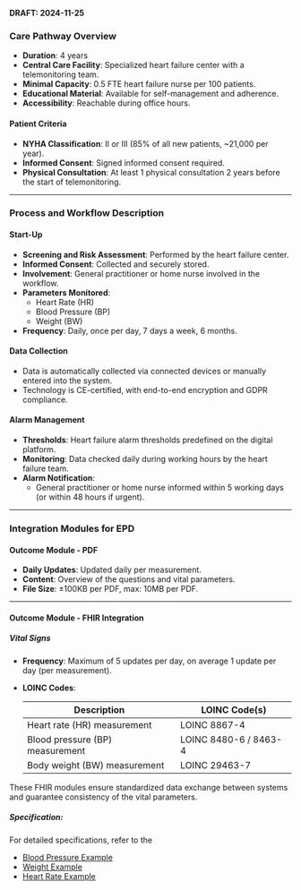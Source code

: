 **DRAFT: 2024-11-25**

### Care Pathway Overview

- **Duration**: 4 years
- **Central Care Facility**: Specialized heart failure center with a telemonitoring team.
- **Minimal Capacity**: 0.5 FTE heart failure nurse per 100 patients.
- **Educational Material**: Available for self-management and adherence.
- **Accessibility**: Reachable during office hours.

#### Patient Criteria

- **NYHA Classification**: II or III (85% of all new patients, ~21,000 per year).
- **Informed Consent**: Signed informed consent required.
- **Physical Consultation**: At least 1 physical consultation 2 years before the start of telemonitoring.

---

### Process and Workflow Description

#### Start-Up

- **Screening and Risk Assessment**: Performed by the heart failure center.
- **Informed Consent**: Collected and securely stored.
- **Involvement**: General practitioner or home nurse involved in the workflow.
- **Parameters Monitored**:
  - Heart Rate (HR)
  - Blood Pressure (BP)
  - Weight (BW)
- **Frequency**: Daily, once per day, 7 days a week, 6 months.

#### Data Collection

- Data is automatically collected via connected devices or manually entered into the system.
- Technology is CE-certified, with end-to-end encryption and GDPR compliance.

#### Alarm Management

- **Thresholds**: Heart failure alarm thresholds predefined on the digital platform.
- **Monitoring**: Data checked daily during working hours by the heart failure team.
- **Alarm Notification**:
  - General practitioner or home nurse informed within 5 working days (or within 48 hours if urgent).

---

### Integration Modules for EPD

#### Outcome Module - PDF

- **Daily Updates**: Updated daily per measurement.
- **Content**: Overview of the questions and vital parameters.
- **File Size**: ±100KB per PDF, max: 10MB per PDF.

---

#### Outcome Module - FHIR Integration

##### Vital Signs

- **Frequency**: Maximum of 5 updates per day, on average 1 update per day (per measurement).
- **LOINC Codes**:

  | Description                     | LOINC Code(s)         |
  | ------------------------------- | --------------------- |
  | Heart rate (HR) measurement     | LOINC 8867-4          |
  | Blood pressure (BP) measurement | LOINC 8480-6 / 8463-4 |
  | Body weight (BW) measurement    | LOINC 29463-7         |

These FHIR modules ensure standardized data exchange between systems and guarantee consistency of the vital parameters.

##### Specification:

For detailed specifications, refer to the

- [Blood Pressure Example](./Observation-BloodPressureExample.html)
- [Weight Example](./Observation-BodyWeightExample.html)
- [Heart Rate Example](./Observation-HeartRateExample.html)
